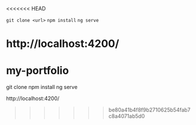 <<<<<<< HEAD

`git clone <url>`
`npm install`
`ng serve`

http://localhost:4200/ 
=======
# my-portfolio

git clone <url>
npm install
ng serve

http://localhost:4200/
>>>>>>> be80a41b4f8f9b2710625b54fab7c8a4071ab5d0
